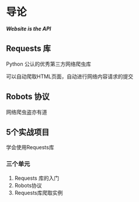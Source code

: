 # 导论

***Website is the API***

## Requests 库

Python 公认的优秀第三方网络爬虫库

可以自动爬取HTML页面，自动进行网络内容请求的提交

## Robots 协议

网络爬虫盗亦有道

## 5个实战项目

学会使用Requests库



### 三个单元

1. Requests 库的入门
2. Robots协议
3. Requests库爬取实例

